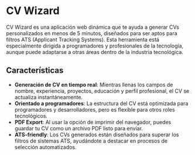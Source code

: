 # CV Wizard

CV Wizard es una aplicación web dinámica que te ayuda a generar CVs personalizados en menos de 5 minutos, diseñados para ser aptos para filtros ATS (Applicant Tracking Systems). Esta herramienta está especialmente dirigida a programadores y profesionales de la tecnología, aunque puede adaptarse a otras áreas dentro de la industria tecnológica.

## Características

- **Generación de CV en tiempo real**: Mientras llenas los campos de nombre, experiencia, proyectos, educación y perfil profesional, el CV se actualiza instantáneamente.
- **Orientado a programadores**: La estructura del CV está optimizada para programadores y desarrolladores, pero es flexible para otros roles tecnológicos.
- **PDF Export**: Al usar la opción de imprimir del navegador, puedes guardar tu CV como un archivo PDF listo para enviar.
- **ATS-friendly**: Los CVs generados están diseñados para superar los filtros de sistemas ATS, ayudándote a destacar en procesos de selección automatizados.
